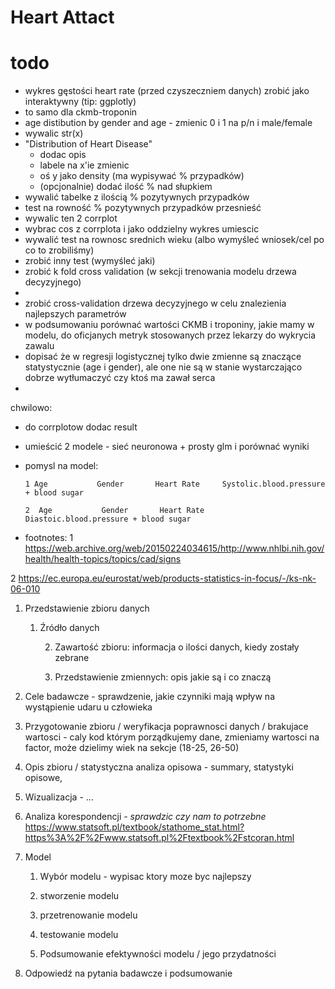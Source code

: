 # Heart Attact

# todo

- wykres gęstości heart rate (przed czyszeczniem danych) zrobić jako interaktywny (tip: ggplotly)
- to samo dla ckmb-troponin
- age distibution by gender and age - zmienic 0 i 1 na p/n i male/female
- wywalic str(x)
- "Distribution of Heart Disease" 
    - dodac opis
    - labele na x'ie zmienic
    - oś y jako density (ma wypisywać % przypadków)
    - (opcjonalnie) dodać ilość % nad słupkiem
- wywalić tabelke z ilością % pozytywnych przypadków
- test na rowność % pozytywnych przypadków przesnieść 
- wywalic ten 2 corrplot
- wybrac cos z corrplota i jako oddzielny wykres umiescic
- wywalić test na rownosc srednich wieku (albo wymyśleć wniosek/cel po co to zrobiliśmy)
- zrobić inny test (wymyśleć jaki)
- zrobić k fold cross validation (w sekcji trenowania modelu drzewa decyzyjnego)
- 
- zrobić cross-validation drzewa decyzyjnego w celu znalezienia najlepszych parametrów
- w podsumowaniu porównać wartości CKMB i troponiny, jakie mamy w modelu, do oficjanych metryk stosowanych przez lekarzy do wykrycia zawalu
- dopisać że w regresji logistycznej tylko dwie zmienne są znaczące statystycznie (age i gender), ale one nie są w stanie wystarczająco dobrze wytłumaczyć czy ktoś ma zawał serca
- 

chwilowo:
- do corrplotow dodac result

-   umieścić 2 modele - sieć neuronowa + prosty glm i porównać wyniki

-   pomysl na model:

    ```         
    1 Age           Gender       Heart Rate     Systolic.blood.pressure + blood sugar
     
    2  Age           Gender       Heart Rate     Diastoic.blood.pressure + blood sugar
    ```

-   footnotes: 1 <https://web.archive.org/web/20150224034615/http://www.nhlbi.nih.gov/health/health-topics/topics/cad/signs>

2 <https://ec.europa.eu/eurostat/web/products-statistics-in-focus/-/ks-nk-06-010>

1.  Przedstawienie zbioru danych

    1.  Źródło danych

        2.  Zawartość zbioru: informacja o ilości danych, kiedy zostały zebrane

        3.  Przedstawienie zmiennych: opis jakie są i co znaczą

2.  Cele badawcze - sprawdzenie, jakie czynniki mają wpływ na wystąpienie udaru u człowieka

3.  Przygotowanie zbioru / weryfikacja poprawnosci danych / brakujace wartosci - caly kod którym porządkujemy dane, zmieniamy wartosci na factor, może dzielimy wiek na sekcje (18-25, 26-50)

4.  Opis zbioru / statystyczna analiza opisowa - summary, statystyki opisowe,

5.  Wizualizacja - ...

6.  Analiza korespondencji - *sprawdzic czy nam to potrzebne* <https://www.statsoft.pl/textbook/stathome_stat.html?https%3A%2F%2Fwww.statsoft.pl%2Ftextbook%2Fstcoran.html>

7.  Model

    1.  Wybór modelu - wypisac ktory moze byc najlepszy

    2.  stworzenie modelu

    3.  przetrenowanie modelu

    4.  testowanie modelu

    5.  Podsumowanie efektywności modelu / jego przydatności

8.  Odpowiedź na pytania badawcze i podsumowanie
